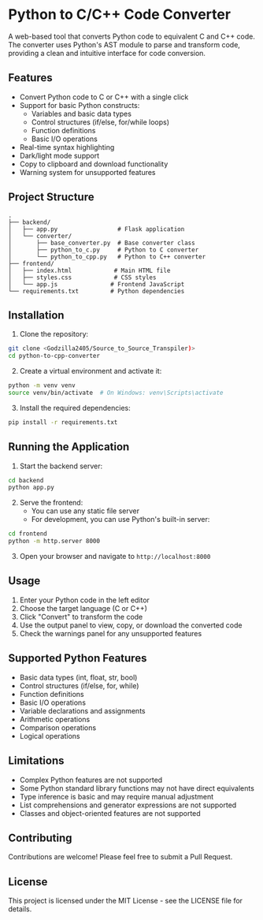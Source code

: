 # Python to C/C++ Code Converter

A web-based tool that converts Python code to equivalent C and C++ code. The converter uses Python's AST module to parse and transform code, providing a clean and intuitive interface for code conversion.

## Features

- Convert Python code to C or C++ with a single click
- Support for basic Python constructs:
  - Variables and basic data types
  - Control structures (if/else, for/while loops)
  - Function definitions
  - Basic I/O operations
- Real-time syntax highlighting
- Dark/light mode support
- Copy to clipboard and download functionality
- Warning system for unsupported features

## Project Structure

```
.
├── backend/
│   ├── app.py                 # Flask application
│   └── converter/
│       ├── base_converter.py  # Base converter class
│       ├── python_to_c.py     # Python to C converter
│       └── python_to_cpp.py   # Python to C++ converter
├── frontend/
│   ├── index.html            # Main HTML file
│   ├── styles.css            # CSS styles
│   └── app.js               # Frontend JavaScript
└── requirements.txt         # Python dependencies
```

## Installation

1. Clone the repository:
```bash
git clone <Godzilla2405/Source_to_Source_Transpiler)>
cd python-to-cpp-converter
```

2. Create a virtual environment and activate it:
```bash
python -m venv venv
source venv/bin/activate  # On Windows: venv\Scripts\activate
```

3. Install the required dependencies:
```bash
pip install -r requirements.txt
```

## Running the Application

1. Start the backend server:
```bash
cd backend
python app.py
```

2. Serve the frontend:
   - You can use any static file server
   - For development, you can use Python's built-in server:
```bash
cd frontend
python -m http.server 8000
```

3. Open your browser and navigate to `http://localhost:8000`

## Usage

1. Enter your Python code in the left editor
2. Choose the target language (C or C++)
3. Click "Convert" to transform the code
4. Use the output panel to view, copy, or download the converted code
5. Check the warnings panel for any unsupported features

## Supported Python Features

- Basic data types (int, float, str, bool)
- Control structures (if/else, for, while)
- Function definitions
- Basic I/O operations
- Variable declarations and assignments
- Arithmetic operations
- Comparison operations
- Logical operations

## Limitations

- Complex Python features are not supported
- Some Python standard library functions may not have direct equivalents
- Type inference is basic and may require manual adjustment
- List comprehensions and generator expressions are not supported
- Classes and object-oriented features are not supported

## Contributing

Contributions are welcome! Please feel free to submit a Pull Request.

## License

This project is licensed under the MIT License - see the LICENSE file for details. 
